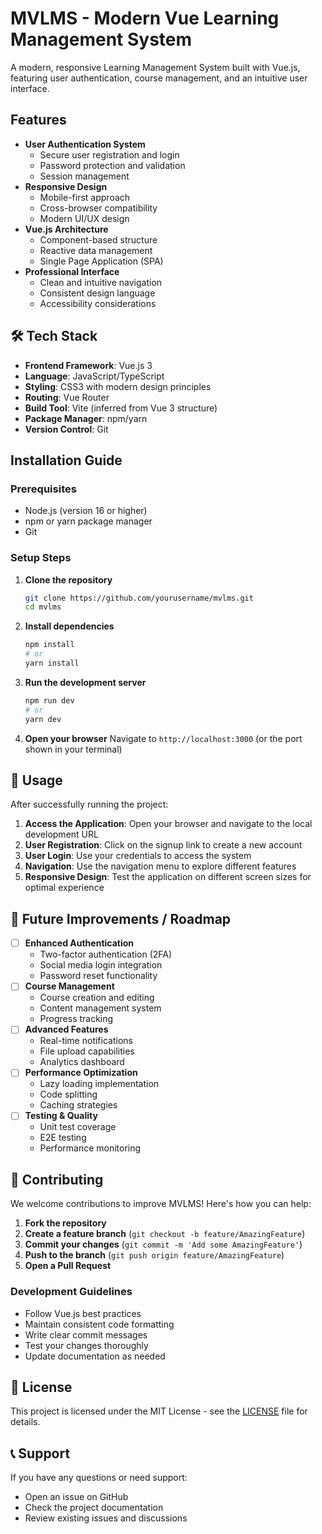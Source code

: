 # MVLMS - Modern Vue Learning Management System

A modern, responsive Learning Management System built with Vue.js, featuring user authentication, course management, and an intuitive user interface.

##  Features

- **User Authentication System**
  - Secure user registration and login
  - Password protection and validation
  - Session management
- **Responsive Design**
  - Mobile-first approach
  - Cross-browser compatibility
  - Modern UI/UX design
- **Vue.js Architecture**
  - Component-based structure
  - Reactive data management
  - Single Page Application (SPA)
- **Professional Interface**
  - Clean and intuitive navigation
  - Consistent design language
  - Accessibility considerations

## 🛠️ Tech Stack

- **Frontend Framework**: Vue.js 3
- **Language**: JavaScript/TypeScript
- **Styling**: CSS3 with modern design principles
- **Routing**: Vue Router
- **Build Tool**: Vite (inferred from Vue 3 structure)
- **Package Manager**: npm/yarn
- **Version Control**: Git

##  Installation Guide

### Prerequisites
- Node.js (version 16 or higher)
- npm or yarn package manager
- Git

### Setup Steps

1. **Clone the repository**
   ```bash
   git clone https://github.com/yourusername/mvlms.git
   cd mvlms
   ```

2. **Install dependencies**
   ```bash
   npm install
   # or
   yarn install
   ```

3. **Run the development server**
   ```bash
   npm run dev
   # or
   yarn dev
   ```

4. **Open your browser**
   Navigate to `http://localhost:3000` (or the port shown in your terminal)

## 🎯 Usage

After successfully running the project:

1. **Access the Application**: Open your browser and navigate to the local development URL
2. **User Registration**: Click on the signup link to create a new account
3. **User Login**: Use your credentials to access the system
4. **Navigation**: Use the navigation menu to explore different features
5. **Responsive Design**: Test the application on different screen sizes for optimal experience

## 🔮 Future Improvements / Roadmap

- [ ] **Enhanced Authentication**
  - Two-factor authentication (2FA)
  - Social media login integration
  - Password reset functionality
- [ ] **Course Management**
  - Course creation and editing
  - Content management system
  - Progress tracking
- [ ] **Advanced Features**
  - Real-time notifications
  - File upload capabilities
  - Analytics dashboard
- [ ] **Performance Optimization**
  - Lazy loading implementation
  - Code splitting
  - Caching strategies
- [ ] **Testing & Quality**
  - Unit test coverage
  - E2E testing
  - Performance monitoring

## 🤝 Contributing

We welcome contributions to improve MVLMS! Here's how you can help:

1. **Fork the repository**
2. **Create a feature branch** (`git checkout -b feature/AmazingFeature`)
3. **Commit your changes** (`git commit -m 'Add some AmazingFeature'`)
4. **Push to the branch** (`git push origin feature/AmazingFeature`)
5. **Open a Pull Request**

### Development Guidelines
- Follow Vue.js best practices
- Maintain consistent code formatting
- Write clear commit messages
- Test your changes thoroughly
- Update documentation as needed

## 📄 License

This project is licensed under the MIT License - see the [LICENSE](LICENSE) file for details.

## 📞 Support

If you have any questions or need support:
- Open an issue on GitHub
- Check the project documentation
- Review existing issues and discussions


